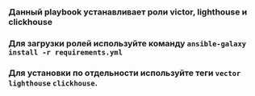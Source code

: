 ### Данный playbook устанавливает роли victor, lighthouse и clickhouse
### Для загрузки ролей используйте команду `ansible-galaxy install -r requirements.yml`
### Для установки по отдельности используйте теги `vector` `lighthouse` `clickhouse`.  
